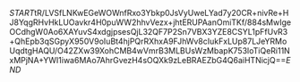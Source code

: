 $START$tR/LVSfLNKwEGeWOWnfRxo3Ybkp0JsVyUweLYad7y20CR+nivRe+HJ8YqgRHvHkLUOavkr4H0puWW2hhvVezx+jhtERUPAanOmiTKf/884sMwIgeOCdhgW0Ao6XAYuvS4xdgjpsesQjL32QF7P2Sn7VBX3YZE8CSYL1pFfUvR3+QhEpb3qSGpyX950V9oIuBt4hjPQrRXhxA9FJhWv8cIukFxLUp87LJeYRMoUqdtgHAQU/O42ZXw39XohCMB4wVmrB3MLBUsWzMbapK753loTiQeRi11NxMPjNA+YWI1iwa6MAo7AhrGvezH4sOQXk9zLeBRAEZbG4Q6aiHTNicjQ==$END$